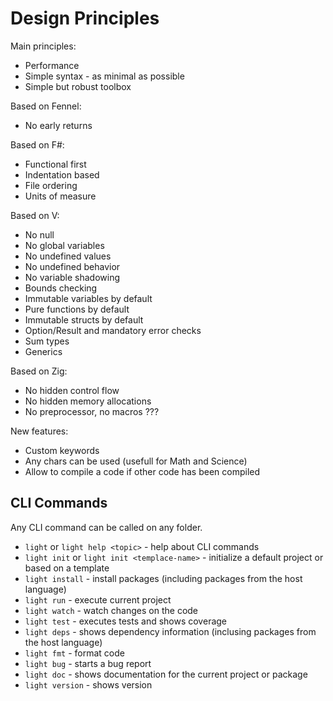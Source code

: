 # Design Principles

Main principles:

- Performance
- Simple syntax - as minimal as possible
- Simple but robust toolbox

Based on Fennel:

- No early returns

Based on F#:

- Functional first
- Indentation based
- File ordering 
- Units of measure

Based on V:

- No null
- No global variables
- No undefined values
- No undefined behavior
- No variable shadowing
- Bounds checking
- Immutable variables by default
- Pure functions by default
- Immutable structs by default
- Option/Result and mandatory error checks
- Sum types
- Generics

Based on Zig:

- No hidden control flow
- No hidden memory allocations
- No preprocessor, no macros ???

New features:

- Custom keywords
- Any chars can be used (usefull for Math and Science)
- Allow to compile a code if other code has been compiled

## CLI Commands

Any CLI command can be called on any folder.

- `light` or `light help <topic>` - help about CLI commands
- `light init` or `light init <templace-name>` - initialize a default project or based on a template 
- `light install` - install packages (including packages from the host language)
- `light run` - execute current project
- `light watch` - watch changes on the code
- `light test` - executes tests and shows coverage
- `light deps` - shows dependency information (inclusing packages from the host language)
- `light fmt` - format code
- `light bug` - starts a bug report
- `light doc` - shows documentation for the current project or package
- `light version` - shows version



